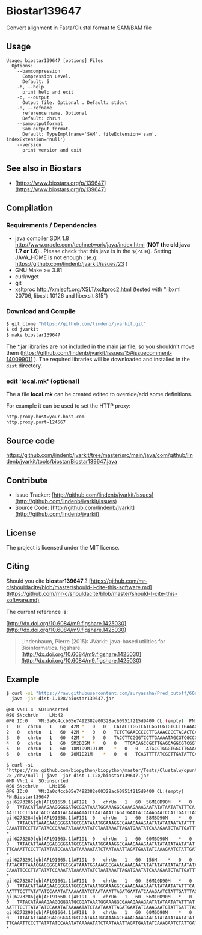 # Biostar139647

Convert alignment in Fasta/Clustal format to SAM/BAM file


## Usage

```
Usage: biostar139647 [options] Files
  Options:
    --bamcompression
      Compression Level.
      Default: 5
    -h, --help
      print help and exit
    -o, --output
      Output file. Optional . Default: stdout
    -R, --refname
      reference name. Optional
      Default: chrUn
    --samoutputformat
      Sam output format.
      Default: TypeImpl{name='SAM', fileExtension='sam', indexExtension='null'}
    --version
      print version and exit

```


## See also in Biostars

 * [https://www.biostars.org/p/139647](https://www.biostars.org/p/139647)


## Compilation

### Requirements / Dependencies

* java compiler SDK 1.8 http://www.oracle.com/technetwork/java/index.html (**NOT the old java 1.7 or 1.6**) . Please check that this java is in the `${PATH}`. Setting JAVA_HOME is not enough : (e.g: https://github.com/lindenb/jvarkit/issues/23 )
* GNU Make >= 3.81
* curl/wget
* git
* xsltproc http://xmlsoft.org/XSLT/xsltproc2.html (tested with "libxml 20706, libxslt 10126 and libexslt 815")


### Download and Compile

```bash
$ git clone "https://github.com/lindenb/jvarkit.git"
$ cd jvarkit
$ make biostar139647
```

The *.jar libraries are not included in the main jar file, so you shouldn't move them (https://github.com/lindenb/jvarkit/issues/15#issuecomment-140099011 ).
The required libraries will be downloaded and installed in the `dist` directory.

### edit 'local.mk' (optional)

The a file **local.mk** can be created edited to override/add some definitions.

For example it can be used to set the HTTP proxy:

```
http.proxy.host=your.host.com
http.proxy.port=124567
```
## Source code 

[https://github.com/lindenb/jvarkit/tree/master/src/main/java/com/github/lindenb/jvarkit/tools/biostar/Biostar139647.java
](https://github.com/lindenb/jvarkit/tree/master/src/main/java/com/github/lindenb/jvarkit/tools/biostar/Biostar139647.java
)
## Contribute

- Issue Tracker: [http://github.com/lindenb/jvarkit/issues](http://github.com/lindenb/jvarkit/issues)
- Source Code: [http://github.com/lindenb/jvarkit](http://github.com/lindenb/jvarkit)

## License

The project is licensed under the MIT license.

## Citing

Should you cite **biostar139647** ? [https://github.com/mr-c/shouldacite/blob/master/should-I-cite-this-software.md](https://github.com/mr-c/shouldacite/blob/master/should-I-cite-this-software.md)

The current reference is:

[http://dx.doi.org/10.6084/m9.figshare.1425030](http://dx.doi.org/10.6084/m9.figshare.1425030)

> Lindenbaum, Pierre (2015): JVarkit: java-based utilities for Bioinformatics. figshare.
> [http://dx.doi.org/10.6084/m9.figshare.1425030](http://dx.doi.org/10.6084/m9.figshare.1425030)

 
## Example

```bash
$ curl -sL "https://raw.githubusercontent.com/suryasaha/Pred_cutoff/60a6f980c9940dfb6e381c5394918f27cb14564f/data/Xylella-RpoH.aln" |\
  java -jar dist-1.128/biostar139647.jar

@HD	VN:1.4	SO:unsorted
@SQ	SN:chrUn	LN:42
@PG	ID:0	VN:3a0c4ccb05e7492382e00328ac60951f215d9400	CL:(empty)	PN:Biostar139647
1	0	chrUn	1	60	42M	*	0	0	CATACTTGGTCATCGGTCGTGTCCTTGAAAGTGACTTGTTAA	*
2	0	chrUn	1	60	42M	*	0	0	TCTCTGAACCCCCTTGAAACCCCTACACTCAGCCATATATGC	*
3	0	chrUn	1	60	42M	*	0	0	TACCTTCGGGTCCTTGAAAATAGCGTCGCCGTGCTTATCTGT	*
4	0	chrUn	1	60	5M2D35M	*	0	0	TTGACAGCCGCTTGAGCAGGCGTCGGTCATCCCCACATTC	*
5	0	chrUn	1	60	18M1D9M1D13M	*	0	0	ATGCCTGGGTGGCTTGAAAGCTGGCGGCTTGCCCACATAC	*
6	0	chrUn	1	60	20M1D21M	*	0	0	TCAGTTTTATCGCTTGATATTCACTGAGACTGGCCACACAT	*

```

```
$ curl -sL "https://raw.github.com/biopython/biopython/master/Tests/Clustalw/opuntia.aln" 2> /dev/null | java -jar dist-1.128/biostar139647.jar 
@HD	VN:1.4	SO:unsorted
@SQ	SN:chrUn	LN:156
@PG	ID:0	VN:3a0c4ccb05e7492382e00328ac60951f215d9400	CL:(empty)	PN:Biostar139647
gi|6273285|gb|AF191659.1|AF191	0	chrUn	1	60	56M10D90M	*	0	0	TATACATTAAAGAAGGGGGATGCGGATAAATGGAAAGGCGAAAGAAAGAATATATAATATATTTCA
AATTTCCTTATATACCCAAATATAAAAATATCTAATAAATTAGATGAATATCAAAGAATCCATTGATTTAGTGTACCAGA*
gi|6273284|gb|AF191658.1|AF191	0	chrUn	1	60	58M8D90M	*	0	0	TATACATTAAAGAAGGGGGATGCGGATAAATGGAAAGGCGAAAGAAAGAATATATATAATATATTT
CAAATTTCCTTATATACCCAAATATAAAAATATCTAATAAATTAGATGAATATCAAAGAATCTATTGATTTAGTGTACCAGA	*
gi|6273289|gb|AF191663.1|AF191	0	chrUn	1	60	60M6D90M	*	0	0	TATACATTAAAGGAGGGGGATGCGGATAAATGGAAAGGCGAAAGAAAGAATATATATATAATATAT
TTCAAATTCCCTTATATATCCAAATATAAAAATATCTAATAAATTAGATGAATATCAAAGAATCTATTGATTTAGTATACCAGA	*
gi|6273291|gb|AF191665.1|AF191	0	chrUn	1	60	156M	*	0	0	TATACATTAAAGGAGGGGGATGCGGATAAATGGAAAGGCGAAAGAAAGAATATATATATATATATAATATATTT
CAAATTCCCTTATATATCCAAATATAAAAATATCTAATAAATTAGATGAATATCAAAGAATCTATTGATTTAGTGTACCAGA	*
gi|6273287|gb|AF191661.1|AF191	0	chrUn	1	60	56M10D90M	*	0	0	TATACATTAAAGAAGGGGGATGCGGATAAATGGAAAGGCGAAAGAAAGAATATATAATATATTTCA
AATTTCCTTATATATCCAAATATAAAAATATCTAATAAATTAGATGAATATCAAAGAATCTATTGATTTAGTGTACCAGA*
gi|6273286|gb|AF191660.1|AF191	0	chrUn	1	60	56M10D90M	*	0	0	TATACATAAAAGAAGGGGGATGCGGATAAATGGAAAGGCGAAAGAAAGAATATATAATATATTTAT
AATTTCCTTATATATCCAAATATAAAAATATCTAATAAATTAGATGAATATCAAAGAATCTATTGATTTAGTGTACCAGA*
gi|6273290|gb|AF191664.1|AF191	0	chrUn	1	60	60M6D90M	*	0	0	TATACATTAAAGGAGGGGGATGCGGATAAATGGAAAGGCGAAAGAAAGAATATATATATAATATAT
TTCAAATTCCCTTATATATCCAAATATAAAAATATCTAATAAATTAGATGAATATCAAAGAATCTATTGATTTAGTGTACCAGA	*
```


